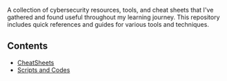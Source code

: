 A collection of cybersecurity resources, tools, and cheat sheets that I've gathered and found useful throughout my learning journey. This repository includes quick references and guides for various tools and techniques.

## Contents
- [CheatSheets](cheatsheets/README.md)
- [Scripts and Codes](scripts_and_codes/README.md)

